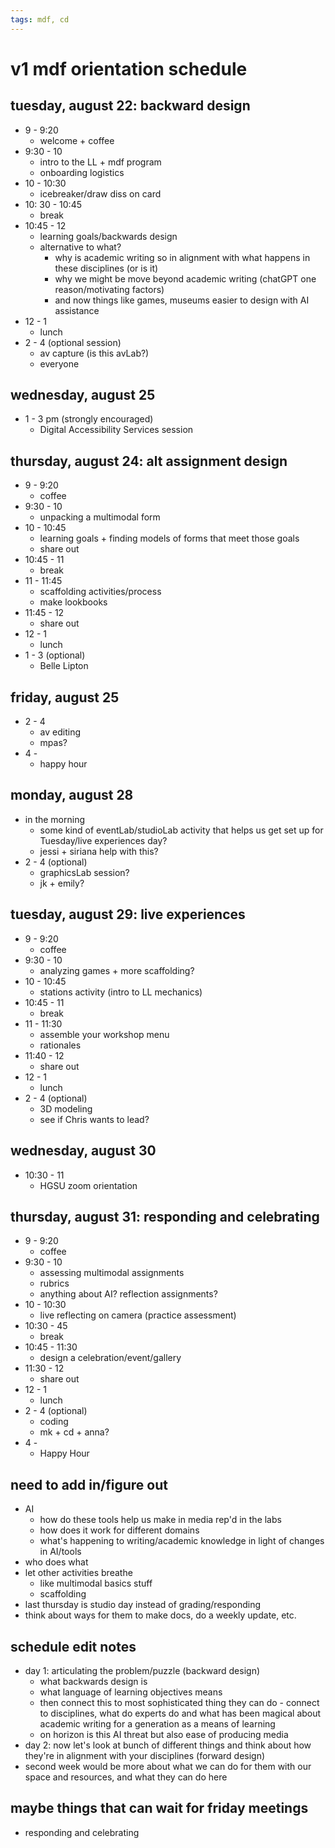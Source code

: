 ```yaml
---
tags: mdf, cd
---
```

# v1 mdf orientation schedule

## tuesday, august 22: backward design
* 9 - 9:20
    * welcome + coffee
* 9:30 - 10
    * intro to the LL + mdf program
    * onboarding logistics
* 10 - 10:30
    * icebreaker/draw diss on card
* 10: 30 - 10:45
    * break
* 10:45 - 12
    * learning goals/backwards design
    * alternative to what?
        * why is academic writing so in alignment with what happens in these disciplines (or is it)
        * why we might be move beyond academic writing (chatGPT one reason/motivating factors)
        * and now things like games, museums easier to design with AI assistance
* 12 - 1
    * lunch
* 2 - 4 (optional session)
    * av capture (is this avLab?)
    * everyone

## wednesday, august 25
* 1 - 3 pm (strongly encouraged)
    * Digital Accessibility Services session

## thursday, august 24: alt assignment design
* 9 - 9:20
    * coffee
* 9:30 - 10
    * unpacking a multimodal form
* 10 - 10:45
    * learning goals + finding models of forms that meet those goals
    * share out
* 10:45 - 11
    * break
* 11 - 11:45
    * scaffolding activities/process
    * make lookbooks
* 11:45 - 12
    * share out
* 12 - 1 
    * lunch
* 1 - 3 (optional)
    * Belle Lipton

## friday, august 25
 * 2 - 4
     * av editing
     * mpas?
 * 4 - 
     * happy hour

## monday, august 28
* in the morning
    * some kind of eventLab/studioLab activity that helps us get set up for Tuesday/live experiences day?
    * jessi + siriana help with this?
* 2 - 4 (optional)
    * graphicsLab session?
    * jk + emily?

## tuesday, august 29: live experiences
* 9 - 9:20
    * coffee
* 9:30 - 10
    * analyzing games + more scaffolding?
* 10 - 10:45
    * stations activity (intro to LL mechanics)
* 10:45 - 11 
    * break
* 11 - 11:30
    * assemble your workshop menu
    * rationales
* 11:40 - 12
    * share out
* 12 - 1
    * lunch
* 2 - 4 (optional)
    * 3D modeling
    * see if Chris wants to lead?

## wednesday, august 30
* 10:30 - 11
    * HGSU zoom orientation

## thursday, august 31: responding and celebrating
* 9 - 9:20
    * coffee
* 9:30 - 10
    * assessing multimodal assignments
    * rubrics
    * anything about AI? reflection assignments?
* 10 - 10:30
    * live reflecting on camera (practice assessment)
* 10:30 - 45
    * break
* 10:45 - 11:30
    * design a celebration/event/gallery
* 11:30 - 12
    * share out
* 12 - 1 
    * lunch
* 2 - 4 (optional)
    * coding
    * mk + cd + anna?
* 4 -
    * Happy Hour

## need to add in/figure out
* AI
    * how do these tools help us make in media rep'd in the labs
    * how does it work for different domains
    * what's happening to writing/academic knowledge in light of changes in AI/tools
* who does what
* let other activities breathe
    * like multimodal basics stuff
    * scaffolding
* last thursday is studio day instead of grading/responding
* think about ways for them to make docs, do a weekly update, etc.

## schedule edit notes
* day 1: articulating the problem/puzzle (backward design)
    * what backwards design is
    * what language of learning objectives means
    * then connect this to most sophisticated thing they can do - connect to disciplines, what do experts do and what has been magical about academic writing for a generation as a means of learning
    * on horizon is this AI threat but also ease of producing media 
* day 2: now let's look at bunch of different things and think about how they're in alignment with your disciplines (forward design)
* second week would be more about what we can do for them with our space and resources, and what they can do here

## maybe things that can wait for friday meetings
* responding and celebrating